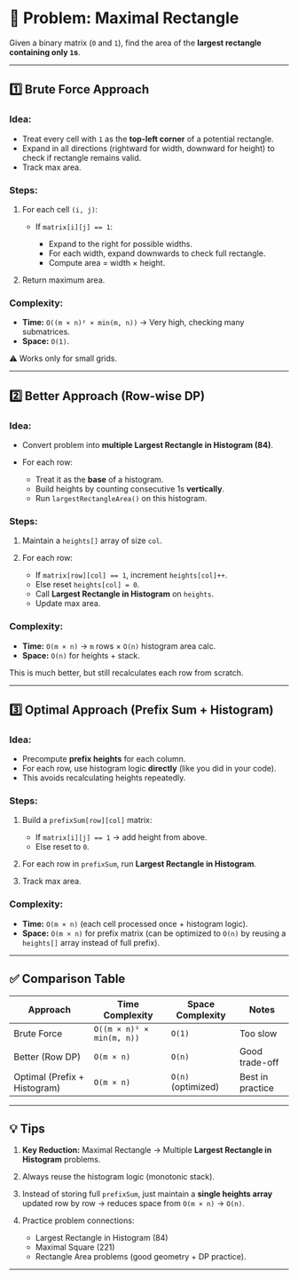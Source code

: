 # 📘 Problem: Maximal Rectangle

Given a binary matrix (`0` and `1`), find the area of the **largest rectangle containing only `1`s**.

---

## 1️⃣ Brute Force Approach

### Idea:

* Treat every cell with `1` as the **top-left corner** of a potential rectangle.
* Expand in all directions (rightward for width, downward for height) to check if rectangle remains valid.
* Track max area.

### Steps:

1. For each cell `(i, j)`:

   * If `matrix[i][j] == 1`:

     * Expand to the right for possible widths.
     * For each width, expand downwards to check full rectangle.
     * Compute area = width × height.
2. Return maximum area.

### Complexity:

* **Time:** `O((m × n)² × min(m, n))` → Very high, checking many submatrices.
* **Space:** `O(1)`.

⚠️ Works only for small grids.

---

## 2️⃣ Better Approach (Row-wise DP)

### Idea:

* Convert problem into **multiple Largest Rectangle in Histogram (84)**.
* For each row:

  * Treat it as the **base** of a histogram.
  * Build heights by counting consecutive 1s **vertically**.
  * Run `largestRectangleArea()` on this histogram.

### Steps:

1. Maintain a `heights[]` array of size `col`.
2. For each row:

   * If `matrix[row][col] == 1`, increment `heights[col]++`.
   * Else reset `heights[col] = 0`.
   * Call **Largest Rectangle in Histogram** on `heights`.
   * Update max area.

### Complexity:

* **Time:** `O(m × n)` → `m` rows × `O(n)` histogram area calc.
* **Space:** `O(n)` for heights + stack.

This is much better, but still recalculates each row from scratch.

---

## 3️⃣ Optimal Approach (Prefix Sum + Histogram)

### Idea:

* Precompute **prefix heights** for each column.
* For each row, use histogram logic **directly** (like you did in your code).
* This avoids recalculating heights repeatedly.

### Steps:

1. Build a `prefixSum[row][col]` matrix:

   * If `matrix[i][j] == 1` → add height from above.
   * Else reset to `0`.
2. For each row in `prefixSum`, run **Largest Rectangle in Histogram**.
3. Track max area.

### Complexity:

* **Time:** `O(m × n)` (each cell processed once + histogram logic).
* **Space:** `O(m × n)` for prefix matrix (can be optimized to `O(n)` by reusing a `heights[]` array instead of full prefix).

---

## ✅ Comparison Table

| Approach                     | Time Complexity           | Space Complexity   | Notes            |
| ---------------------------- | ------------------------- | ------------------ | ---------------- |
| Brute Force                  | `O((m × n)² × min(m, n))` | `O(1)`             | Too slow         |
| Better (Row DP)              | `O(m × n)`                | `O(n)`             | Good trade-off   |
| Optimal (Prefix + Histogram) | `O(m × n)`                | `O(n)` (optimized) | Best in practice |

---

## 💡 Tips

1. **Key Reduction:** Maximal Rectangle → Multiple **Largest Rectangle in Histogram** problems.
2. Always reuse the histogram logic (monotonic stack).
3. Instead of storing full `prefixSum`, just maintain a **single heights array** updated row by row → reduces space from `O(m × n)` → `O(n)`.
4. Practice problem connections:

   * Largest Rectangle in Histogram (84)
   * Maximal Square (221)
   * Rectangle Area problems (good geometry + DP practice).

---
